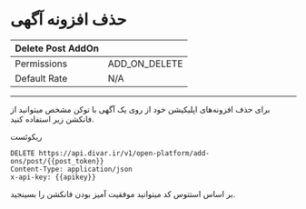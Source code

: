 # حذف افزونه آگهی

| Delete Post AddOn |               |
|-------------------|---------------|
| Permissions       | ADD_ON_DELETE |
| Default Rate      | N/A           |

---

برای حذف افزونه‌های اپلیکیشن خود از روی یک آگهی با توکن مشخص میتوانید از فانکشن زیر استفاده کنید.

ریکوئست

```http request
DELETE https://api.divar.ir/v1/open-platform/add-ons/post/{{post_token}}
Content-Type: application/json
x-api-key: {{apikey}}
```

بر اساس استتوس کد میتوانید موفقیت آمیز بودن فانکشن را بسینجید.
